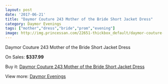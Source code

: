 ```yaml
---
layout: post
date: '2017-06-21'
title: "Daymor Couture 243 Mother of the Bride Short Jacket Dress"
category: Daymor Evenings
tags: ["mother","dress","bride","prom","evening"]
image: http://img.princessan.com/22651-thickbox_default/daymor-couture-243-mother-of-the-bride-short-jacket-dress.jpg
---
```

Daymor Couture 243 Mother of the Bride Short Jacket Dress

On Sales: **$337.99**
<a href="https://www.princessan.com/en/daymor-evenings/10303-daymor-couture-243-mother-of-the-bride-short-jacket-dress.html"><amp-img layout="responsive" width="600" height="600" src="//img.princessan.com/22651-thickbox_default/daymor-couture-243-mother-of-the-bride-short-jacket-dress.jpg" alt="Daymor Couture 243 Mother of the Bride Short Jacket Dress 0" /></a>
<a href="https://www.princessan.com/en/daymor-evenings/10303-daymor-couture-243-mother-of-the-bride-short-jacket-dress.html"><amp-img layout="responsive" width="600" height="600" src="//img.princessan.com/22652-thickbox_default/daymor-couture-243-mother-of-the-bride-short-jacket-dress.jpg" alt="Daymor Couture 243 Mother of the Bride Short Jacket Dress 1" /></a>

Buy it: [Daymor Couture 243 Mother of the Bride Short Jacket Dress](https://www.princessan.com/en/daymor-evenings/10303-daymor-couture-243-mother-of-the-bride-short-jacket-dress.html "Daymor Couture 243 Mother of the Bride Short Jacket Dress")

View more: [Daymor Evenings](https://www.princessan.com/en/17-daymor-evenings "Daymor Evenings")